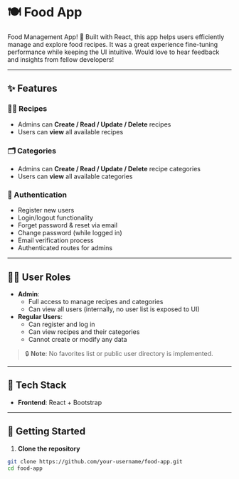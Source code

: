 # 🍽️ Food App

Food Management App! 🎉
Built with React, this app helps users efficiently manage and explore food recipes.
It was a great experience fine-tuning performance while keeping the UI intuitive. Would love to hear feedback and insights from fellow developers!

---

## ✨ Features

### 🧑‍🍳 Recipes

- Admins can **Create / Read / Update / Delete** recipes
- Users can **view** all available recipes

### 🗂️ Categories

- Admins can **Create / Read / Update / Delete** recipe categories
- Users can **view** all available categories

### 🔐 Authentication

- Register new users
- Login/logout functionality
- Forget password & reset via email
- Change password (while logged in)
- Email verification process
- Authenticated routes for admins

---

## 🧑‍💻 User Roles

- **Admin**:
  - Full access to manage recipes and categories
  - Can view all users (internally, no user list is exposed to UI)
- **Regular Users**:
  - Can register and log in
  - Can view recipes and their categories
  - Cannot create or modify any data

> 🔒 **Note**: No favorites list or public user directory is implemented.

---

## 🧱 Tech Stack

- **Frontend**: React + Bootstrap

---

## 🚀 Getting Started

1. **Clone the repository**

```bash
git clone https://github.com/your-username/food-app.git
cd food-app
```
